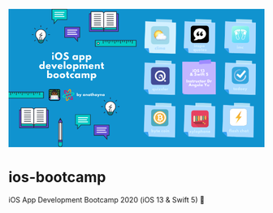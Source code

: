 ![iOS Bootcamp Banner](doc/ios-bootcamp-banner.png)

# ios-bootcamp

iOS App Development Bootcamp 2020 (iOS 13 & Swift 5) :iphone:

